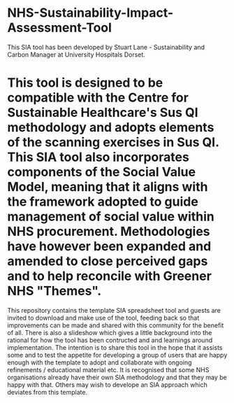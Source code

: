# NHS-Sustainability-Impact-Assessment-Tool
This SIA tool has been developed by Stuart Lane - Sustainability and Carbon Manager at University Hospitals Dorset. 
# This tool is designed to be compatible with the Centre for Sustainable Healthcare's Sus QI methodology and adopts elements of the scanning exercises in Sus QI. This SIA tool also incorporates components of the Social Value Model, meaning that it aligns with the framework adopted to guide management of social value within NHS procurement. Methodologies have however been expanded and amended to close perceived gaps and to help reconcile with Greener NHS "Themes".
This repository contains the template SIA spreadsheet tool and guests are invited to download and make use of the tool, feeding back so that improvements can be made and shared with this community for the benefit of all.
There is also a slideshow which gives a little background into the rational for how the tool has been contructed and and learnings around implementation.
The intention is to share this tool in the hope that it assists some and to test the appetite for developing a group of users that are happy enough with the template to adopt and collaborate with ongoing refinements / educational material etc.
It is recognised that some NHS organisations already have their own SIA methodology and that they may be happy with that. Others may wish to develope an SIA approach which deviates from this template. 
